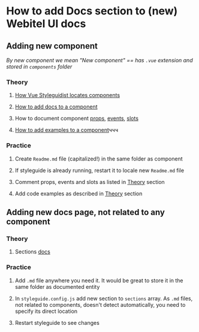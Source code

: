 # How to add Docs section to (new) Webitel UI docs

## Adding new component
_By new component we mean "New component" == has `.vue` extension and stored in `components` folder_

### Theory
1. [How Vue Styleguidist locates components](https://vue-styleguidist.github.io/docs/Components.html#finding-components)

2. [How to add docs to a component](https://vue-styleguidist.github.io/docs/Documenting.html#usage-examples-and-readme-files)

2. How to document component 
[props](https://vue-styleguidist.github.io/docs/Documenting.html#code-comments),
[events](https://vue-styleguidist.github.io/docs/Documenting.html#events),
[slots](https://vue-styleguidist.github.io/docs/Documenting.html#slots)

2. [How to add examples to a component](https://vue-styleguidist.github.io/docs/Documenting.html#writing-code-examples)ччч

### Practice
1. Create `Readme.md` file (capitalized!) in the same folder as component

2. If styleguide is already running, restart it to locale new `Readme.md` file

2. Comment props, events and slots as listed in [Theory](#theory) section

3. Add code examples as described in [Theory](#theory) section

## Adding new docs page, not related to any component
### Theory
1. Sections [docs](https://vue-styleguidist.github.io/docs/Components.html#sections)

### Practice
1. Add `.md` file anywhere you need it. It would be great to store it in the same folder as documented entity

2. In `styleguide.config.js` add new section to `sections` array. As `.md` files, not related to components, doesn't detect automatically,
you need to specify its direct location

3. Restart styleguide to see changes

